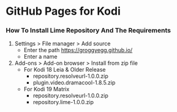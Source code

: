 # GitHub Pages for Kodi
### How To Install Lime Repository And The Requirements
1. Settings > File manager > Add source
   - Enter the path https://groggyegg.github.io/
   - Enter a name
2. Add-ons > Add-on browser > Install from zip file
   - For Kodi 18 Leia & Older Release
      - repository.resolveurl-1.0.0.zip
      - plugin.video.dramacool-1.8.5.zip
   - For Kodi 19 Matrix
      - repository.resolveurl-1.0.0.zip
      - repository.lime-1.0.0.zip